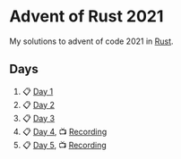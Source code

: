# Advent of Rust 2021

My solutions to advent of code 2021 in [Rust](https://www.rust-lang.org/).

## Days

1. :clipboard: [Day 1](https://github.com/k0nserv/advent-of-rust-2021/blob/main/src/day01.rs)
1. :clipboard: [Day 2](https://github.com/k0nserv/advent-of-rust-2021/blob/main/src/day02.rs)
1. :clipboard: [Day 3](https://github.com/k0nserv/advent-of-rust-2021/blob/main/src/day03.rs)
1. :clipboard: [Day 4](https://github.com/k0nserv/advent-of-rust-2021/blob/main/src/day04.rs), :tv: [Recording](https://www.twitch.tv/videos/1223707642)
1. :clipboard: [Day 5](https://github.com/k0nserv/advent-of-rust-2021/blob/main/src/day05.rs), :tv: [Recording](https://www.twitch.tv/videos/1224768008)

